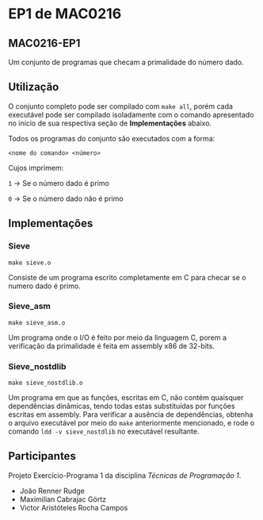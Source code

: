# EP1 de MAC0216
## MAC0216-EP1

Um conjunto de programas que checam a primalidade do número dado.

## Utilização

O conjunto completo pode ser compilado com `make all`, porém cada executável pode ser compilado isoladamente com o comando 
apresentado no início de sua respectiva seção de __Implementações__ abaixo.

Todos os programas do conjunto são executados com a forma:

`<nome do comando> <número>`

Cujos imprimem:

`1` -> Se o número dado é primo

`0` -> Se o número dado não é primo

## Implementações

### Sieve

`make sieve.o`

Consiste de um programa escrito completamente em C para checar se o numero dado é primo.

### Sieve_asm

`make sieve_asm.o`

Um programa onde o I/O é feito por meio da linguagem C, porem a verificação da primalidade é feita em assembly x86 de 32-bits.

### Sieve_nostdlib

`make sieve_nostdlib.o`

Um programa em que as funções, escritas em C, não contém quaisquer dependências dinâmicas, tendo todas estas substituídas por funções escritas em assembly.
Para verificar a ausência de dependências, obtenha o arquivo executável por meio do `make` anteriormente mencionado, e rode o comando `ldd -v sieve_nostdlib`
no executável resultante.

## Participantes

Projeto Exercício-Programa 1 da disciplina _Técnicas de Programação 1_.

* João Renner Rudge 
* Maximilian Cabrajac Görtz 
* Victor Aristóteles Rocha Campos 
